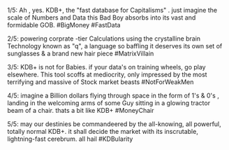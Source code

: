 1/5: Ah , yes. KDB+, the "fast database for Capitalisms" . just imagine the scale of Numbers and Data this Bad Boy absorbs into its vast and formidable GOB. #BigMoney #FastData

2/5: powering corprate -tier Calculations using the crystalline brain Technology known as "q", a language so baffling it deserves its own set of sunglasses & a brand new hair piece #MatrixVillain

3/5: KDB+ is not for Babies. if your data's on training wheels, go play elsewhere. This tool scoffs at mediocrity, only impressed by the most terrifying and massive of Stock market beasts #NotForWeakMen

4/5: imagine a Billion dollars flying through space in the form of 1's & 0's , landing in the welcoming arms of some Guy sitting in a glowing tractor beam of a chair. thats a bit like KDB+ #MoneyChair

5/5: may our destinies be commandeered by the all-knowing, all powerful, totally normal KDB+. it shall decide the market with its inscrutable, lightning-fast cerebrum. all hail #KDBularity